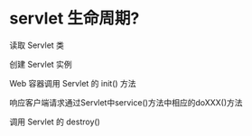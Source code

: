 # servlet 生命周期?

读取 Servlet 类

创建 Servlet 实例

Web 容器调用 Servlet 的 init() 方法

响应客户端请求通过Servlet中service()方法中相应的doXXX()方法

调用 Servlet 的 destroy()
